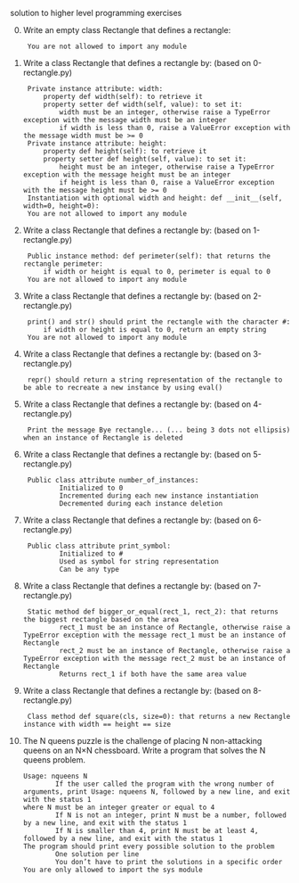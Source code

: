 solution to higher level programming exercises

0. Write an empty class Rectangle that defines a rectangle:

        You are not allowed to import any module

1. Write a class Rectangle that defines a rectangle by: (based on 0-rectangle.py)
        
        Private instance attribute: width:
            property def width(self): to retrieve it
            property setter def width(self, value): to set it:
                width must be an integer, otherwise raise a TypeError exception with the message width must be an integer
                if width is less than 0, raise a ValueError exception with the message width must be >= 0
        Private instance attribute: height:
            property def height(self): to retrieve it
            property setter def height(self, value): to set it:
                height must be an integer, otherwise raise a TypeError exception with the message height must be an integer
                if height is less than 0, raise a ValueError exception with the message height must be >= 0
        Instantiation with optional width and height: def __init__(self, width=0, height=0):
        You are not allowed to import any module

2. Write a class Rectangle that defines a rectangle by: (based on 1-rectangle.py)

        Public instance method: def perimeter(self): that returns the rectangle perimeter:
            if width or height is equal to 0, perimeter is equal to 0
        You are not allowed to import any module

3. Write a class Rectangle that defines a rectangle by: (based on 2-rectangle.py)

        print() and str() should print the rectangle with the character #:
            if width or height is equal to 0, return an empty string
        You are not allowed to import any module

4. Write a class Rectangle that defines a rectangle by: (based on 3-rectangle.py)

        repr() should return a string representation of the rectangle to be able to recreate a new instance by using eval()

5. Write a class Rectangle that defines a rectangle by: (based on 4-rectangle.py)

        Print the message Bye rectangle... (... being 3 dots not ellipsis) when an instance of Rectangle is deleted

6. Write a class Rectangle that defines a rectangle by: (based on 5-rectangle.py)

        Public class attribute number_of_instances:
                Initialized to 0
                Incremented during each new instance instantiation
                Decremented during each instance deletion

7. Write a class Rectangle that defines a rectangle by: (based on 6-rectangle.py)

        Public class attribute print_symbol:
                Initialized to #
                Used as symbol for string representation
                Can be any type

8. Write a class Rectangle that defines a rectangle by: (based on 7-rectangle.py)

        Static method def bigger_or_equal(rect_1, rect_2): that returns the biggest rectangle based on the area
                rect_1 must be an instance of Rectangle, otherwise raise a TypeError exception with the message rect_1 must be an instance of Rectangle
                rect_2 must be an instance of Rectangle, otherwise raise a TypeError exception with the message rect_2 must be an instance of Rectangle
                Returns rect_1 if both have the same area value

9. Write a class Rectangle that defines a rectangle by: (based on 8-rectangle.py)

        Class method def square(cls, size=0): that returns a new Rectangle instance with width == height == size

10. The N queens puzzle is the challenge of placing N non-attacking queens on an N×N chessboard. Write a program that solves the N queens problem.

        Usage: nqueens N
                If the user called the program with the wrong number of arguments, print Usage: nqueens N, followed by a new line, and exit with the status 1
        where N must be an integer greater or equal to 4
                If N is not an integer, print N must be a number, followed by a new line, and exit with the status 1
                If N is smaller than 4, print N must be at least 4, followed by a new line, and exit with the status 1
        The program should print every possible solution to the problem
                One solution per line
                You don’t have to print the solutions in a specific order
        You are only allowed to import the sys module


